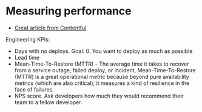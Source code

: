 # Measuring performance

- [Great article from Contentful](https://www.contentful.com/blog/2020/10/06/implementing-four-key-metrics-contentful/)

Engineering KPIs:

- Days with no deploys. Goal: 0. You want to deploy as much as possible
- Lead time
- Mean-Time-To-Restore (MTTR) - The average time it takes to recover from a service outage, failed deploy, or incident, Mean-Time-To-Restore (MTTR) is a great operational metric because beyond pure availability metrics (which are also critical), it measures a kind of resilience in the face of failures.
- NPS score. Ask developers how much they would recommend their team to a fellow developer.
